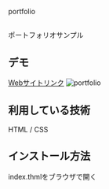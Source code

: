 portfolio
##

ポートフォリオサンプル

## デモ
[Webサイトリンク](https://jp-portfolio-nkm.herokuapp.com/)
![portfolio](https://user-images.githubusercontent.com/113876417/192405017-a7fdebe5-249c-4dae-98a9-f9c05c5b8223.png)

## 利用している技術
HTML / CSS

## インストール方法
index.thmlをブラウザで開く
